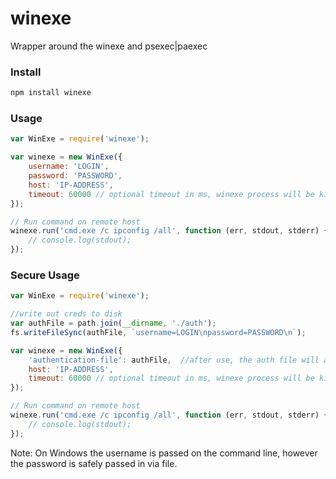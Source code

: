 # winexe
Wrapper around the winexe and psexec|paexec

### Install
```bash
npm install winexe
```

### Usage
```javascript
var WinExe = require('winexe');

var winexe = new WinExe({
    username: 'LOGIN',
    password: 'PASSWORD',
    host: 'IP-ADDRESS',
    timeout: 60000 // optional timeout in ms, winexe process will be killed with SIGKILL
});

// Run command on remote host
winexe.run('cmd.exe /c ipconfig /all', function (err, stdout, stderr) {
    // console.log(stdout);
});
```


### Secure Usage
```javascript
var WinExe = require('winexe');

//write out creds to disk
var authFile = path.join(__dirname, './auth');
fs.writeFileSync(authFile, `username=LOGIN\npassword=PASSWORD\n`);

var winexe = new WinExe({
    'authentication-file': authFile,  //after use, the auth file will automatically be deleted
    host: 'IP-ADDRESS',
    timeout: 60000 // optional timeout in ms, winexe process will be killed with SIGKILL
});

// Run command on remote host
winexe.run('cmd.exe /c ipconfig /all', function (err, stdout, stderr) {
    // console.log(stdout);
});
```

Note:  On Windows the username is passed on the command line, however the password is safely passed in via file.

